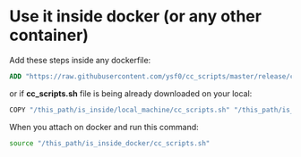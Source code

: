 # Use it inside docker (or any other container)

Add these steps inside any dockerfile:

```dockerfile
ADD "https://raw.githubusercontent.com/ysf0/cc_scripts/master/release/cc_scripts.sh" "/this_path/is_inside_docker/cc_scripts.sh"
```

or if __cc_scripts.sh__ file is being already downloaded on your local:

```sh
COPY "/this_path/is_inside/local_machine/cc_scripts.sh" "/this_path/is_inside_docker/cc_scripts.sh"
```

When you attach on docker and run this command:

```sh
source "/this_path/is_inside_docker/cc_scripts.sh"
```
